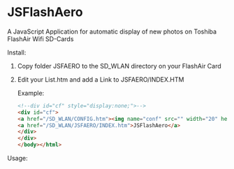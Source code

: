 JSFlashAero
===========

A JavaScript Application for automatic display of new photos on Toshiba FlashAir Wifi SD-Cards

Install:

1. Copy folder JSFAERO to the SD_WLAN directory on your FlashAir Card
2. Edit your List.htm and add a Link to JSFAERO/INDEX.HTM
    
    Example:
    ```html
    <!--div id="cf" style="display:none;">-->
    <div id="cf">
    <a href="/SD_WLAN/CONFIG.htm"><img name="conf" src="" width="20" height="20"></a>
    <a href="/SD_WLAN/JSFAERO/INDEX.htm">JSFlashAero</a>
    </div>
    </div>
    </body></html>
    
    ```

Usage: